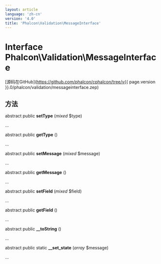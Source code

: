 ```yaml
---
layout: article
language: 'zh-cn'
version: '4.0'
title: 'Phalcon\Validation\MessageInterface'
---
```

# Interface **Phalcon\Validation\MessageInterface**

[源码在GitHub](https://github.com/phalcon/cphalcon/tree/v{{ page.version }}.0/phalcon/validation/messageinterface.zep)

## 方法

abstract public **setType** (*mixed* $type)

...

abstract public **getType** ()

...

abstract public **setMessage** (*mixed* $message)

...

abstract public **getMessage** ()

...

abstract public **setField** (*mixed* $field)

...

abstract public **getField** ()

...

abstract public **__toString** ()

...

abstract public static **__set_state** (*array* $message)

...